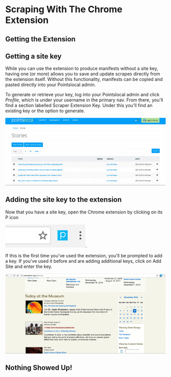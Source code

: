 # Scraping With The Chrome Extension

## Getting the Extension

## Getting a site key
While you can use the extension to produce manifests without a site key, having one (or more) allows you to save and update scrapes directly from the extension itself.  Without this functionality, manifests can be copied and pasted directly into your Pointslocal admin.

To generate or retrieve your key, log into your Pointslocal admin and click *Profile*, which is under your username in the primary nav.  From there, you'll find a section labelled Scraper Extension Key.  Under this you'll find an existing key or the option to generate.

![Generating Key](img/scrape_key.gif)

## Adding the site key to the extension
Now that you have a site key, open the Chrome extension by clicking on its P icon 

![extension](img/scrape_extension_button.png).

If this is the first time you've used the extension, you'll be prompted to add a key.  If you've used it before and are adding additional keys, click on Add Site and enter the key.

![Generating Key](img/scrape_add_site.gif)

## Nothing Showed Up!